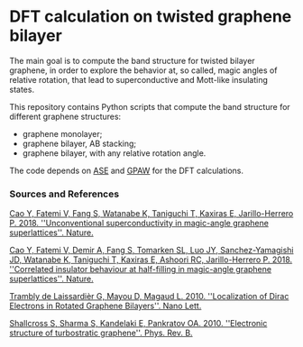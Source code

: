 # DFT calculation on twisted graphene bilayer

The main goal is to compute the band structure for twisted bilayer graphene, in order to explore the behavior at, so called, magic angles of relative rotation, that lead to superconductive and Mott-like insulating states.

This repository contains Python scripts that compute the band structure for different graphene structures:

- graphene monolayer;
- graphene bilayer, AB stacking;
- graphene bilayer, with any relative rotation angle.

The code depends on [ASE](https://wiki.fysik.dtu.dk/ase/index.html) and [GPAW](https://wiki.fysik.dtu.dk/gpaw/) for the DFT calculations.

### Sources and References

[Cao Y, Fatemi V, Fang S, Watanabe K, Taniguchi T, Kaxiras E, Jarillo-Herrero P. 2018. ''Unconventional superconductivity in magic-angle graphene superlattices''. Nature.](https://doi.org/10.1038/nature26160)

[Cao Y, Fatemi V, Demir A, Fang S, Tomarken SL, Luo JY, Sanchez-Yamagishi JD, Watanabe K, Taniguchi T, Kaxiras E, Ashoori RC, Jarillo-Herrero P. 2018. ''Correlated insulator behaviour at half-filling in magic-angle graphene superlattices''. Nature.](https://doi.org/10.1038/nature26154)

[Trambly de Laissardièr G, Mayou D, Magaud L. 2010. ''Localization of Dirac Electrons in Rotated Graphene Bilayers''. Nano Lett.](https://doi.org/10.1021/nl902948m)

[Shallcross S, Sharma S, Kandelaki E, Pankratov OA. 2010. ''Electronic structure of turbostratic graphene''. Phys. Rev. B.](https://doi.org/10.1103/PhysRevB.81.165105)
